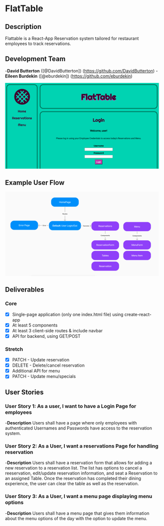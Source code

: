 # FlatTable

## Description
Flattable is a React-App Reservation system tailored for restaurant employees to track reservations. 

## Development Team
-**David Butterton** ([@DavidButterton])
(https://github.com/DavidButterton)
-**Eileen Burdekin** ([@eburdekin])
(https://github.com/eburdekin)

![Login screenshot](./public/images/login.png)

## Example User Flow

![User flow](./public/images/userflow.png)

## Deliverables

### Core

- [x] Single-page application (only one index.html file) using create-react-app
- [x] At least 5 components
- [x] At least 3 client-side routes & include navbar
- [x] API for backend, using GET/POST

### Stretch

- [x] PATCH - Update reservation
- [x] DELETE - Delete/cancel reservation
- [x] Additional API for menu
- [x] PATCH - Update menu/specials

## User Stories

 ### User Story 1: As a user, I want to have a Login Page for employees
    
 -**Description** Users shall have a page where only employees with authenticated Usernames and Passwords have access to the reservation system.

 ### User Story 2: As a User, I want a reservations Page for handling reservation

 -**Description** Users shall have a reservation form that allows for adding a new reservation to a reservation list.  The list has options to cancel a reeservation, edit/update reservation information, and seat a Reservation to an assigned Table.  Once the reservation has completed their dining experience, the user can clear the table as well as the reservation.

 ### User Story 3:  As a User, I want a menu page displaying menu options

 -**Description** Users shall have a menu page that gives them information about the menu options of the day with the option to update the menu.




